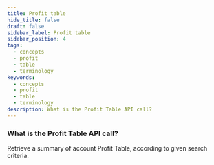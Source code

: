 ```yaml
---
title: Profit table
hide_title: false
draft: false
sidebar_label: Profit table
sidebar_position: 4
tags:
  - concepts
  - profit
  - table
  - terminology
keywords:
  - concepts
  - profit
  - table
  - terminology
description: What is the Profit Table API call?
---
```


### What is the Profit Table API call?

Retrieve a summary of account Profit Table, according to given search criteria.
